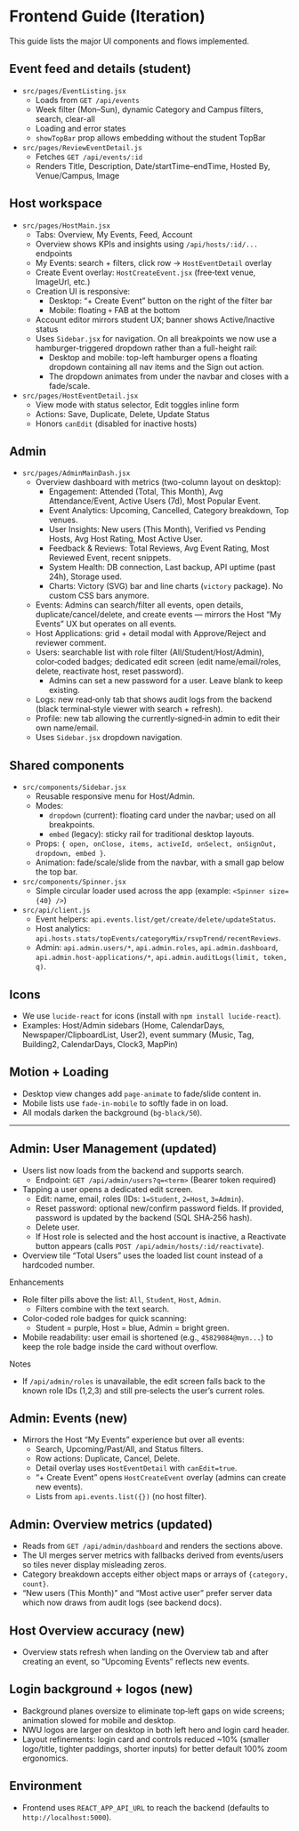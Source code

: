 # Frontend Guide (Iteration)

This guide lists the major UI components and flows implemented.

## Event feed and details (student)
- `src/pages/EventListing.jsx`
  - Loads from `GET /api/events`
  - Week filter (Mon–Sun), dynamic Category and Campus filters, search, clear-all
  - Loading and error states
  - `showTopBar` prop allows embedding without the student TopBar
- `src/pages/ReviewEventDetail.js`
  - Fetches `GET /api/events/:id`
  - Renders Title, Description, Date/startTime–endTime, Hosted By, Venue/Campus, Image

## Host workspace
- `src/pages/HostMain.jsx`
  - Tabs: Overview, My Events, Feed, Account
  - Overview shows KPIs and insights using `/api/hosts/:id/...` endpoints
  - My Events: search + filters, click row → `HostEventDetail` overlay
  - Create Event overlay: `HostCreateEvent.jsx` (free‑text venue, ImageUrl, etc.)
  - Creation UI is responsive:
    - Desktop: “+ Create Event” button on the right of the filter bar
    - Mobile: floating `+` FAB at the bottom
  - Account editor mirrors student UX; banner shows Active/Inactive status
  - Uses `Sidebar.jsx` for navigation. On all breakpoints we now use a hamburger-triggered dropdown rather than a full-height rail:
    - Desktop and mobile: top-left hamburger opens a floating dropdown containing all nav items and the Sign out action.
    - The dropdown animates from under the navbar and closes with a fade/scale.
- `src/pages/HostEventDetail.jsx`
  - View mode with status selector, Edit toggles inline form
  - Actions: Save, Duplicate, Delete, Update Status
  - Honors `canEdit` (disabled for inactive hosts)

## Admin
- `src/pages/AdminMainDash.jsx`
  - Overview dashboard with metrics (two-column layout on desktop):
    - Engagement: Attended (Total, This Month), Avg Attendance/Event, Active Users (7d), Most Popular Event.
    - Event Analytics: Upcoming, Cancelled, Category breakdown, Top venues.
    - User Insights: New users (This Month), Verified vs Pending Hosts, Avg Host Rating, Most Active User.
    - Feedback & Reviews: Total Reviews, Avg Event Rating, Most Reviewed Event, recent snippets.
    - System Health: DB connection, Last backup, API uptime (past 24h), Storage used.
    - Charts: Victory (SVG) bar and line charts (`victory` package). No custom CSS bars anymore.
  - Events: Admins can search/filter all events, open details, duplicate/cancel/delete, and create events — mirrors the Host “My Events” UX but operates on all events.
  - Host Applications: grid + detail modal with Approve/Reject and reviewer comment.
  - Users: searchable list with role filter (All/Student/Host/Admin), color‑coded badges; dedicated edit screen (edit name/email/roles, delete, reactivate host, reset password).
    - Admins can set a new password for a user. Leave blank to keep existing.
  - Logs: new read‑only tab that shows audit logs from the backend (black terminal‑style viewer with search + refresh).
  - Profile: new tab allowing the currently‑signed‑in admin to edit their own name/email.
  - Uses `Sidebar.jsx` dropdown navigation.

## Shared components
- `src/components/Sidebar.jsx`
  - Reusable responsive menu for Host/Admin.
  - Modes:
    - `dropdown` (current): floating card under the navbar; used on all breakpoints.
    - `embed` (legacy): sticky rail for traditional desktop layouts.
  - Props: `{ open, onClose, items, activeId, onSelect, onSignOut, dropdown, embed }`.
  - Animation: fade/scale/slide from the navbar, with a small gap below the top bar.
- `src/components/Spinner.jsx`
  - Simple circular loader used across the app (example: `<Spinner size={40} />`)
- `src/api/client.js`
  - Event helpers: `api.events.list/get/create/delete/updateStatus`.
  - Host analytics: `api.hosts.stats/topEvents/categoryMix/rsvpTrend/recentReviews`.
  - Admin: `api.admin.users/*`, `api.admin.roles`, `api.admin.dashboard`, `api.admin.host-applications/*`, `api.admin.auditLogs(limit, token, q)`.

## Icons
- We use `lucide-react` for icons (install with `npm install lucide-react`).
- Examples: Host/Admin sidebars (Home, CalendarDays, Newspaper/ClipboardList, User2), event summary (Music, Tag, Building2, CalendarDays, Clock3, MapPin)

## Motion + Loading
- Desktop view changes add `page-animate` to fade/slide content in.
- Mobile lists use `fade-in-mobile` to softly fade in on load.
- All modals darken the background (`bg-black/50`).

---

## Admin: User Management (updated)
- Users list now loads from the backend and supports search.
  - Endpoint: `GET /api/admin/users?q=<term>` (Bearer token required)
- Tapping a user opens a dedicated edit screen.
  - Edit: name, email, roles (IDs: `1=Student`, `2=Host`, `3=Admin`).
  - Reset password: optional new/confirm password fields. If provided, password is updated by the backend (SQL SHA‑256 hash).
  - Delete user.
  - If Host role is selected and the host account is inactive, a Reactivate button appears (calls `POST /api/admin/hosts/:id/reactivate`).
- Overview tile “Total Users” uses the loaded list count instead of a hardcoded number.

Enhancements
- Role filter pills above the list: `All`, `Student`, `Host`, `Admin`.
  - Filters combine with the text search.
- Color‑coded role badges for quick scanning:
  - Student = purple, Host = blue, Admin = bright green.
- Mobile readability: user email is shortened (e.g., `45829084@myn...`) to keep the role badge inside the card without overflow.

Notes
- If `/api/admin/roles` is unavailable, the edit screen falls back to the known role IDs (1,2,3) and still pre‑selects the user’s current roles.

## Admin: Events (new)
- Mirrors the Host “My Events” experience but over all events:
  - Search, Upcoming/Past/All, and Status filters.
  - Row actions: Duplicate, Cancel, Delete.
  - Detail overlay uses `HostEventDetail` with `canEdit=true`.
  - “+ Create Event” opens `HostCreateEvent` overlay (admins can create new events).
  - Lists from `api.events.list({})` (no host filter).

## Admin: Overview metrics (updated)
- Reads from `GET /api/admin/dashboard` and renders the sections above.
- The UI merges server metrics with fallbacks derived from events/users so tiles never display misleading zeros.
- Category breakdown accepts either object maps or arrays of `{category, count}`.
- “New users (This Month)” and “Most active user” prefer server data which now draws from audit logs (see backend docs).

## Host Overview accuracy (new)
- Overview stats refresh when landing on the Overview tab and after creating an event, so “Upcoming Events” reflects new events.

## Login background + logos (new)
- Background planes oversize to eliminate top‑left gaps on wide screens; animation slowed for mobile and desktop.
- NWU logos are larger on desktop in both left hero and login card header.
 - Layout refinements: login card and controls reduced ~10% (smaller logo/title, tighter paddings, shorter inputs) for better default 100% zoom ergonomics.

## Environment
- Frontend uses `REACT_APP_API_URL` to reach the backend (defaults to `http://localhost:5000`).

